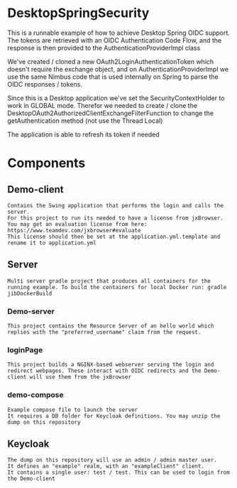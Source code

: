 # DesktopSpringSecurity

This is a runnable example of how to achieve Desktop Spring OIDC support.
The tokens are retrieved with an OIDC Authentication Code Flow, and the response is then provided to the AuthenticationProviderImpl class

We've created / cloned a new OAuth2LoginAuthenticationToken which doesn't require the exchange object, and on AuthenticationProviderImpl we use the same Nimbus code that is used internally on Spring to parse the OIDC responses / tokens.

Since this is a Desktop application we've set the SecurityContextHolder to work in GLOBAL mode.
Therefor we needed to create / clone the DesktopOAuth2AuthorizedClientExchangeFilterFunction to change the getAuthentication method (not use the Thread Local)

The application is able to refresh its token if needed

# Components

## Demo-client 
	Contains the Swing application that performs the login and calls the server.
	For this project to run its needed to have a license from jxBrowser. You may get an evaluation license from here: https://www.teamdev.com/jxbrowser#evaluate
	This license should then be set at the application.yml.template and rename it to application.yml
	
## Server
	Multi server gradle project that produces all containers for the running example. To build the containers for local Docker run: gradle jibDockerBuild

### Demo-server
	This project contains the Resource Server of an hello world which replies with the "preferred_username" claim from the request.
	
### loginPage
	This project builds a NGINX-based webserver serving the login and redirect webpages. These interact with OIDC redirects and the Demo-client will use them from the jxBrowser
	
### demo-compose
	Example compose file to launch the server
	It requires a DB folder for Keycloak definitions. You may unzip the dump on this repository
	
## Keycloak
	The dump on this repository will use an admin / admin master user.
	It defines an "example" realm, with an "exampleClient" client.
	It contains a single user: test / test. This can be used to login from the Demo-client